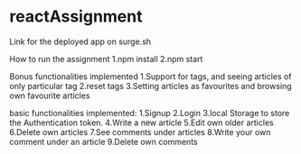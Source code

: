 # reactAssignment

Link for the deployed app on surge.sh


How to run the assignment
1.npm install
2.npm start

Bonus functionalities implemented
1.Support for tags, and seeing articles of only particular tag
2.reset tags
3.Setting articles as favourites and browsing own favourite
articles


basic functionalities implemented:
1.Signup
2.Login
3.local Storage to store the Authentication token. 
4.Write a new article
5.Edit own older articles
6.Delete own articles
7.See comments under articles
8.Write your own comment under an article
9.Delete own comments


